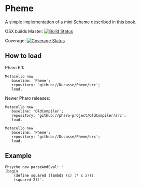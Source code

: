 # Pheme
A simple implementation of a mini Scheme described in [this book](https://books.pharo.org/booklet-AMiniSchemeInPharo/).

OSX builds
Master: [![Build Status](https://travis-ci.org/Ducasse/Pheme.svg?branch=master)](https://travis-ci.org/Ducasse/Pheme)

Coverage:
[![Coverage Status](https://coveralls.io/repos/github/Ducasse/Pheme/badge.svg)](https://coveralls.io/github/Ducasse/Pheme)

## How to load 
Pharo 6.1:
```smalltalk
Metacello new
   baseline: 'Pheme';
   repository: 'github://Ducasse/Pheme/src';
   load.
```
Newer Pharo releases:
```smalltalk
Metacello new
   baseline: 'OldCompiler';
   repository: 'github://pharo-project/OldCompiler/src';
   load.

Metacello new
   baseline: 'Pheme';
   repository: 'github://Ducasse/Pheme/src';
   load.
```

## Example

```smalltalk
Phsyche new parseAndEval: '
(begin 
	(define squared (lambda (x) (* x x))) 
	(squared 2))'.
```


